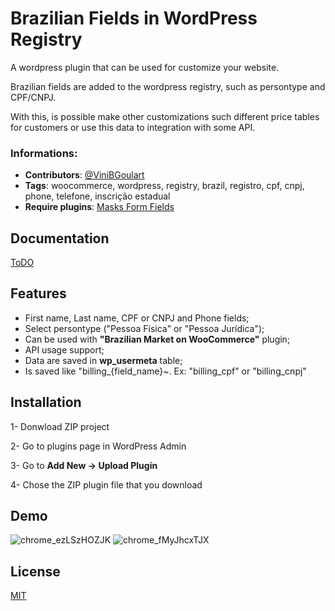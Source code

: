 
# Brazilian Fields in WordPress Registry

A wordpress plugin that can be used for customize your website.

Brazilian fields are added to the wordpress registry, such as persontype and CPF/CNPJ.

With this, is possible make other customizations such different price tables for customers or use this data to integration with some API.
### Informations:

- **Contributors**: [@ViniBGoulart](https://github.com/ViniBGoulart)
- **Tags**: woocommerce, wordpress, registry, brazil, registro, cpf, cnpj, phone, telefone, inscrição estadual
- **Require plugins**: [Masks Form Fields](https://br.wordpress.org/plugins/masks-form-fields/)


## Documentation

[ToDO]()


## Features

- First name, Last name, CPF or CNPJ and Phone fields;
- Select persontype ("Pessoa Física" or "Pessoa Jurídica");
- Can be used with **"Brazilian Market on WooCommerce"** plugin;
- API usage support;
- Data are saved in **wp_usermeta** table;
- Is saved like "billing_{field_name}~. Ex: "billing_cpf" or "billing_cnpj"


## Installation

1- Donwload ZIP project

2- Go to plugins page in WordPress Admin

3- Go to **Add New -> Upload Plugin**

4- Chose the ZIP plugin file that you download


## Demo

![chrome_ezLSzHOZJK](https://user-images.githubusercontent.com/88122830/180866081-015c554a-73bf-4db8-a969-bc5e86660c30.png)
![chrome_fMyJhcxTJX](https://user-images.githubusercontent.com/88122830/180866086-5f5ddbd0-ad49-499b-9e4d-404b09337fdc.png)


## License

[MIT](https://choosealicense.com/licenses/mit/)


